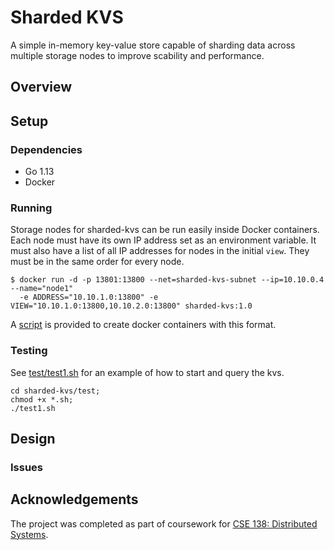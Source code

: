 # Sharded KVS

A simple in-memory key-value store capable of sharding data across multiple storage nodes to improve scability and performance.

## Overview

## Setup

### Dependencies

* Go 1.13
* Docker

### Running

Storage nodes for sharded-kvs can be run easily inside Docker containers. Each node must have its own IP address set as an environment variable. It must also have a list of all IP addresses for nodes in the initial `view`. They must be in the same order for every node.

```
$ docker run -d -p 13801:13800 --net=sharded-kvs-subnet --ip=10.10.0.4 --name="node1" 
  -e ADDRESS="10.10.1.0:13800" -e VIEW="10.10.1.0:13800,10.10.2.0:13800" sharded-kvs:1.0
```

A [script](test/create.sh) is provided to create docker containers with this format.

### Testing

See [test/test1.sh](test/test1.sh) for an example of how to start and query the kvs.

```
cd sharded-kvs/test;
chmod +x *.sh;
./test1.sh
```

## Design

### Issues

## Acknowledgements

 The project was completed as part of coursework for [CSE 138: Distributed Systems](https://courses.soe.ucsc.edu/courses/cse138/).